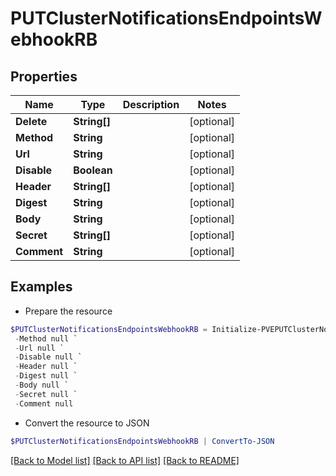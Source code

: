 # PUTClusterNotificationsEndpointsWebhookRB
## Properties

Name | Type | Description | Notes
------------ | ------------- | ------------- | -------------
**Delete** | **String[]** |  | [optional] 
**Method** | **String** |  | [optional] 
**Url** | **String** |  | [optional] 
**Disable** | **Boolean** |  | [optional] 
**Header** | **String[]** |  | [optional] 
**Digest** | **String** |  | [optional] 
**Body** | **String** |  | [optional] 
**Secret** | **String[]** |  | [optional] 
**Comment** | **String** |  | [optional] 

## Examples

- Prepare the resource
```powershell
$PUTClusterNotificationsEndpointsWebhookRB = Initialize-PVEPUTClusterNotificationsEndpointsWebhookRB  -Delete null `
 -Method null `
 -Url null `
 -Disable null `
 -Header null `
 -Digest null `
 -Body null `
 -Secret null `
 -Comment null
```

- Convert the resource to JSON
```powershell
$PUTClusterNotificationsEndpointsWebhookRB | ConvertTo-JSON
```

[[Back to Model list]](../README.md#documentation-for-models) [[Back to API list]](../README.md#documentation-for-api-endpoints) [[Back to README]](../README.md)

